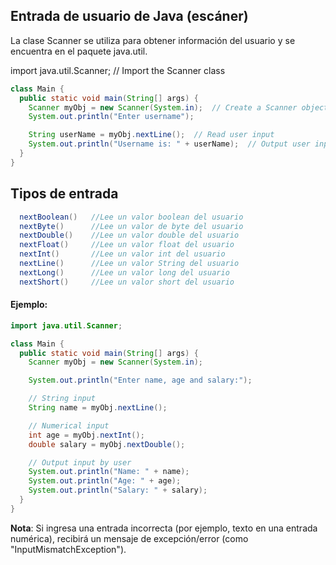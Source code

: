 ## Entrada de usuario de Java (escáner)
La clase Scanner se utiliza para obtener información del usuario y se encuentra en el paquete java.util.

import java.util.Scanner;  // Import the Scanner class

```java 
class Main {
  public static void main(String[] args) {
    Scanner myObj = new Scanner(System.in);  // Create a Scanner object
    System.out.println("Enter username");

    String userName = myObj.nextLine();  // Read user input
    System.out.println("Username is: " + userName);  // Output user input
  }
}
```

## Tipos de entrada
```java 
  nextBoolean()   //Lee un valor boolean del usuario
  nextByte()      //Lee un valor de byte del usuario
  nextDouble()    //Lee un valor double del usuario
  nextFloat()     //Lee un valor float del usuario
  nextInt()       //Lee un valor int del usuario
  nextLine()      //Lee un valor String del usuario
  nextLong()      //Lee un valor long del usuario
  nextShort()     //Lee un valor short del usuario
```

#### Ejemplo:
```java 
import java.util.Scanner;

class Main {
  public static void main(String[] args) {
    Scanner myObj = new Scanner(System.in);

    System.out.println("Enter name, age and salary:");

    // String input
    String name = myObj.nextLine();

    // Numerical input
    int age = myObj.nextInt();
    double salary = myObj.nextDouble();

    // Output input by user
    System.out.println("Name: " + name);
    System.out.println("Age: " + age);
    System.out.println("Salary: " + salary);
  }
}
```

**Nota**: Si ingresa una entrada incorrecta (por ejemplo, texto en una entrada numérica), recibirá un mensaje de excepción/error (como "InputMismatchException").